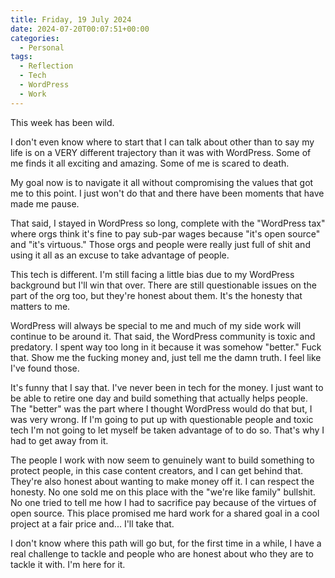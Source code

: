 ```yaml
---
title: Friday, 19 July 2024
date: 2024-07-20T00:07:51+00:00
categories:
  - Personal
tags:
  - Reflection
  - Tech
  - WordPress
  - Work
---
```


This week has been wild.

I don't even know where to start that I can talk about other than to say my life is on a VERY different trajectory than it was with WordPress. Some of me finds it all exciting and amazing. Some of me is scared to death.

My goal now is to navigate it all without compromising the values that got me to this point. I just won't do that and there have been moments that have made me pause.

That said, I stayed in WordPress so long, complete with the "WordPress tax" where orgs think it's fine to pay sub-par wages because "it's open source" and "it's virtuous." Those orgs and people were really just full of shit and using it all as an excuse to take advantage of people.

This tech is different. I'm still facing a little bias due to my WordPress background but I'll win that over. There are still questionable issues on the part of the org too, but they're honest about them. It's the honesty that matters to me.

WordPress will always be special to me and much of my side work will continue to be around it. That said, the WordPress community is toxic and predatory. I spent way too long in it because it was somehow "better." Fuck that. Show me the fucking money and, just tell me the damn truth. I feel like I've found those.

It's funny that I say that. I've never been in tech for the money. I just want to be able to retire one day and build something that actually helps people. The "better" was the part where I thought WordPress would do that but, I was very wrong. If I'm going to put up with questionable people and toxic tech I'm not going to let myself be taken advantage of to do so. That's why I had to get away from it.

The people I work with now seem to genuinely want to build something to protect people, in this case content creators, and I can get behind that. They're also honest about wanting to make money off it. I can respect the honesty. No one sold me on this place with the "we're like family" bullshit. No one tried to tell me how I had to sacrifice pay because of the virtues of open source. This place promised me hard work for a shared goal in a cool project at a fair price and... I'll take that.

I don't know where this path will go but, for the first time in a while, I have a real challenge to tackle and people who are honest about who they are to tackle it with. I'm here for it.